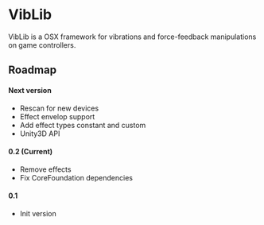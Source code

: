 # VibLib
VibLib is a OSX framework for vibrations and force-feedback manipulations on game controllers.

## Roadmap

#### Next version
* Rescan for new devices
* Effect envelop support
* Add effect types constant and custom
* Unity3D API

#### 0.2 (Current)
* Remove effects
* Fix CoreFoundation dependencies

#### 0.1
* Init version